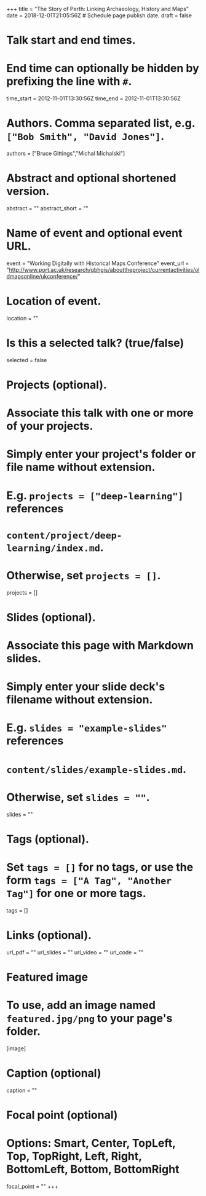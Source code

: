 +++
title = "The Story of Perth: Linking Archaeology, History and Maps"
date = 2018-12-01T21:05:56Z  # Schedule page publish date.
draft = false

# Talk start and end times.
#   End time can optionally be hidden by prefixing the line with `#`.
time_start = 2012-11-01T13:30:56Z
time_end = 2012-11-01T13:30:56Z

# Authors. Comma separated list, e.g. `["Bob Smith", "David Jones"]`.
authors = ["Bruce Gittings","Michal Michalski"]

# Abstract and optional shortened version.
abstract = ""
abstract_short = ""

# Name of event and optional event URL.
event = "Working Digitally with Historical Maps Conference"
event_url = "http://www.port.ac.uk/research/gbhgis/abouttheproject/currentactivities/oldmapsonline/ukconference/"

# Location of event.
location = ""

# Is this a selected talk? (true/false)
selected = false

# Projects (optional).
#   Associate this talk with one or more of your projects.
#   Simply enter your project's folder or file name without extension.
#   E.g. `projects = ["deep-learning"]` references 
#   `content/project/deep-learning/index.md`.
#   Otherwise, set `projects = []`.
projects = []

# Slides (optional).
#   Associate this page with Markdown slides.
#   Simply enter your slide deck's filename without extension.
#   E.g. `slides = "example-slides"` references 
#   `content/slides/example-slides.md`.
#   Otherwise, set `slides = ""`.
slides = ""

# Tags (optional).
#   Set `tags = []` for no tags, or use the form `tags = ["A Tag", "Another Tag"]` for one or more tags.
tags = []

# Links (optional).
url_pdf = ""
url_slides = ""
url_video = ""
url_code = ""

# Featured image
# To use, add an image named `featured.jpg/png` to your page's folder. 
[image]
  # Caption (optional)
  caption = ""

  # Focal point (optional)
  # Options: Smart, Center, TopLeft, Top, TopRight, Left, Right, BottomLeft, Bottom, BottomRight
  focal_point = ""
+++
